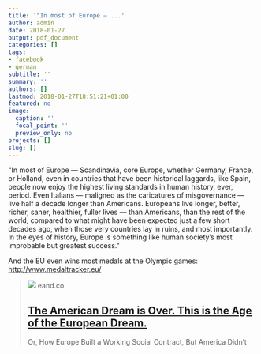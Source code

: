 ```yaml
---
title: '"In most of Europe — ...'
author: admin
date: 2018-01-27
output: pdf_document
categories: []
tags:
- facebook
- german
subtitle: ''
summary: ''
authors: []
lastmod: 2018-01-27T18:51:21+01:00
featured: no
image:
  caption: ''
  focal_point: ''
  preview_only: no
projects: []
slug: []
---
```

"In most of Europe — Scandinavia, core Europe, whether Germany, France, or Holland, even in countries that have been historical laggards, like Spain, people now enjoy the highest living standards in human history, ever, period. Even Italians — maligned as the caricatures of misgovernance — live half a decade longer than Americans. Europeans live longer, better, richer, saner, healthier, fuller lives — than Americans, than the rest of the world, compared to what might have been expected just a few short decades ago, when those very countries lay in ruins, and most importantly. In the eyes of history, Europe is something like human society’s most improbable but greatest success."

And the EU even wins most medals at the Olympic games: http://www.medaltracker.eu/
> [![](https://miro.medium.com/max/1200/1*C5iY0uUNeqCc1A3QgGC4yA.jpeg)](https://eand.co/the-american-dream-is-over-this-is-the-age-of-the-european-dream-71c668bef945)
> eand.co
> ## [The American Dream is Over. This is the Age of the European Dream.](https://eand.co/the-american-dream-is-over-this-is-the-age-of-the-european-dream-71c668bef945)
>
>Or, How Europe Built a Working Social Contract, But America Didn’t

